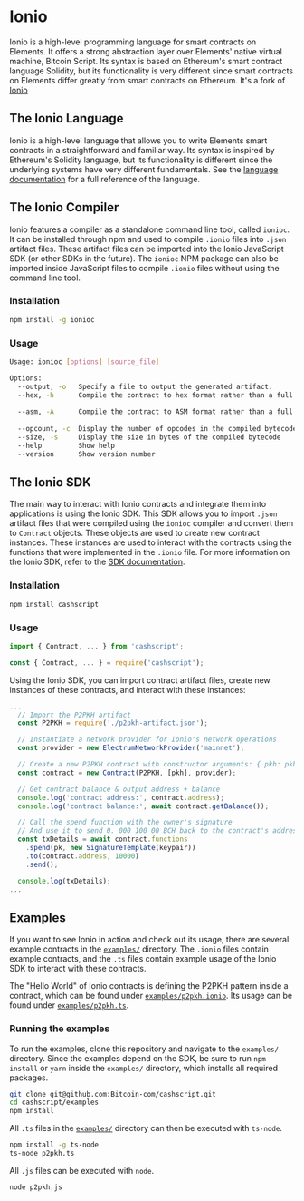 # Ionio


Ionio is a high-level programming language for smart contracts on Elements. It offers a strong abstraction layer over Elements' native virtual machine, Bitcoin Script. Its syntax is based on Ethereum's smart contract language Solidity, but its functionality is very different since smart contracts on Elements differ greatly from smart contracts on Ethereum. It's a fork of [Ionio](https://github.com/Bitcoin-com/cashscript)

## The Ionio Language
Ionio is a high-level language that allows you to write Elements smart contracts in a straightforward and familiar way. Its syntax is inspired by Ethereum's Solidity language, but its functionality is different since the underlying systems have very different fundamentals. See the [language documentation](https://docs.vulpem.com/ionio/language/) for a full reference of the language.

## The Ionio Compiler
Ionio features a compiler as a standalone command line tool, called `ionioc`. It can be installed through npm and used to compile `.ionio` files into `.json` artifact files. These artifact files can be imported into the Ionio JavaScript SDK (or other SDKs in the future). The `ionioc` NPM package can also be imported inside JavaScript files to compile `.ionio` files without using the command line tool.

### Installation
```bash
npm install -g ionioc
```

### Usage
```bash
Usage: ionioc [options] [source_file]

Options:
  --output, -o   Specify a file to output the generated artifact.       [string]
  --hex, -h      Compile the contract to hex format rather than a full artifact
                                                                       [boolean]
  --asm, -A      Compile the contract to ASM format rather than a full artifact
                                                                       [boolean]
  --opcount, -c  Display the number of opcodes in the compiled bytecode[boolean]
  --size, -s     Display the size in bytes of the compiled bytecode    [boolean]
  --help         Show help                                             [boolean]
  --version      Show version number                                   [boolean]
```

## The Ionio SDK
The main way to interact with Ionio contracts and integrate them into applications is using the Ionio SDK. This SDK allows you to import `.json` artifact files that were compiled using the `ionioc` compiler and convert them to `Contract` objects. These objects are used to create new contract instances. These instances are used to interact with the contracts using the functions that were implemented in the `.ionio` file. For more information on the Ionio SDK, refer to the [SDK documentation](https://docs.vulpem.com/ionio/sdk/).

### Installation
```bash
npm install cashscript
```

### Usage
```ts
import { Contract, ... } from 'cashscript';
```

```js
const { Contract, ... } = require('cashscript');
```

Using the Ionio SDK, you can import contract artifact files, create new instances of these contracts, and interact with these instances:

```ts
...
  // Import the P2PKH artifact
  const P2PKH = require('./p2pkh-artifact.json');

  // Instantiate a network provider for Ionio's network operations
  const provider = new ElectrumNetworkProvider('mainnet');

  // Create a new P2PKH contract with constructor arguments: { pkh: pkh }
  const contract = new Contract(P2PKH, [pkh], provider);

  // Get contract balance & output address + balance
  console.log('contract address:', contract.address);
  console.log('contract balance:', await contract.getBalance());

  // Call the spend function with the owner's signature
  // And use it to send 0. 000 100 00 BCH back to the contract's address
  const txDetails = await contract.functions
    .spend(pk, new SignatureTemplate(keypair))
    .to(contract.address, 10000)
    .send();

  console.log(txDetails);
...
```

## Examples
If you want to see Ionio in action and check out its usage, there are several example contracts in the [`examples/`](/examples) directory. The `.ionio` files contain example contracts, and the `.ts` files contain example usage of the Ionio SDK to interact with these contracts.

The "Hello World" of Ionio contracts is defining the P2PKH pattern inside a contract, which can be found under [`examples/p2pkh.ionio`](/examples/p2pkh.ionio). Its usage can be found under [`examples/p2pkh.ts`](/examples/p2pkh.ts).

### Running the examples
To run the examples, clone this repository and navigate to the `examples/` directory. Since the examples depend on the SDK, be sure to run `npm install` or `yarn` inside the `examples/` directory, which installs all required packages.

```bash
git clone git@github.com:Bitcoin-com/cashscript.git
cd cashscript/examples
npm install
```

All `.ts` files in the [`examples/`](/examples) directory can then be executed with `ts-node`.

```bash
npm install -g ts-node
ts-node p2pkh.ts
```

All `.js` files can be executed with `node`.

```bash
node p2pkh.js
```
